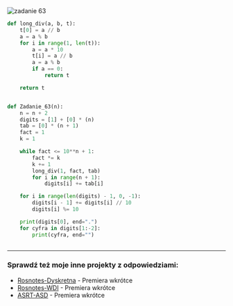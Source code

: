 <picture>
  <source srcset="../../srt/zbior_zadan/63.png" media="(prefers-color-scheme: light)">
  <source srcset="../../srt/zbior_zadan/black_63.png" media="(prefers-color-scheme: dark)">
  <img src="../../srt/zbior_zadan/black_63.png" alt="zadanie 63">
</picture>

```python
def long_div(a, b, t):
    t[0] = a // b
    a = a % b
    for i in range(1, len(t)):
        a = a * 10
        t[i] = a // b
        a = a % b
        if a == 0:
            return t

    return t


def Zadanie_63(n):
    n = n + 2
    digits = [1] + [0] * (n)
    tab = [0] * (n + 1)
    fact = 1
    k = 1

    while fact <= 10**n + 1:
        fact *= k
        k += 1
        long_div(1, fact, tab)
        for i in range(n + 1):
            digits[i] += tab[i]

    for i in range(len(digits) - 1, 0, -1):
        digits[i - 1] += digits[i] // 10
        digits[i] %= 10

    print(digits[0], end=".")
    for cyfra in digits[1:-2]:
        print(cyfra, end="")



```

---
### Sprawdź też moje inne projekty z odpowiedziami:
- [Rosnotes-Dyskretna](https://github.com/kamilGie/Rosnotes-Dyskretna) - Premiera wkrótce
- [Rosnotes-WDI](https://github.com/kamilGie/Rosnotes-WDI) - Premiera wkrótce
- [ASRT-ASD](https://github.com/kamilGie/Rosnotes-Dyskretna) - Premiera wkrótce
